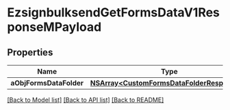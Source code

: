 # EzsignbulksendGetFormsDataV1ResponseMPayload

## Properties
Name | Type | Description | Notes
------------ | ------------- | ------------- | -------------
**aObjFormsDataFolder** | [**NSArray&lt;CustomFormsDataFolderResponse&gt;***](CustomFormsDataFolderResponse.md) |  | 

[[Back to Model list]](../README.md#documentation-for-models) [[Back to API list]](../README.md#documentation-for-api-endpoints) [[Back to README]](../README.md)


